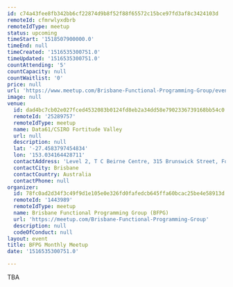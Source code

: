 ```yaml
---
id: c74a43fee8fb342bb6cf22874d9b8f52f88f65572c15bce97fd3af8c3424103d
remoteId: cfmrwlyxdbrb
remoteIdType: meetup
status: upcoming
timeStart: '1518507900000.0'
timeEnd: null
timeCreated: '1516535300751.0'
timeUpdated: '1516535300751.0'
countAttending: '5'
countCapacity: null
countWaitlist: '0'
price: null
url: 'https://www.meetup.com/Brisbane-Functional-Programming-Group/events/244996226/'
image: null
venue:
  id: dad4bc7cb02e027fced4532083b0124fd8eb2a34dd58e7902336739168bb54c0
  remoteId: '25289757'
  remoteIdType: meetup
  name: Data61/CSIRO Fortitude Valley
  url: null
  description: null
  lat: '-27.4583797454834'
  lon: '153.034164428711'
  contactAddress: 'Level 2, T C Beirne Centre, 315 Brunswick Street, Fortitude Valley 4006 QLD'
  contactCity: Brisbane
  contactCountry: Australia
  contactPhone: null
organizer:
  id: 78fc0ad2d34f3c49f9d1e105e0e326fd0fafedcb645ffa60bcac25be4e58913d
  remoteId: '1443989'
  remoteIdType: meetup
  name: Brisbane Functional Programming Group (BFPG)
  url: 'https://meetup.com/Brisbane-Functional-Programming-Group'
  description: null
  codeOfConduct: null
layout: event
title: BFPG Monthly Meetup
date: '1516535300751.0'

---
```

<p>TBA</p> 
